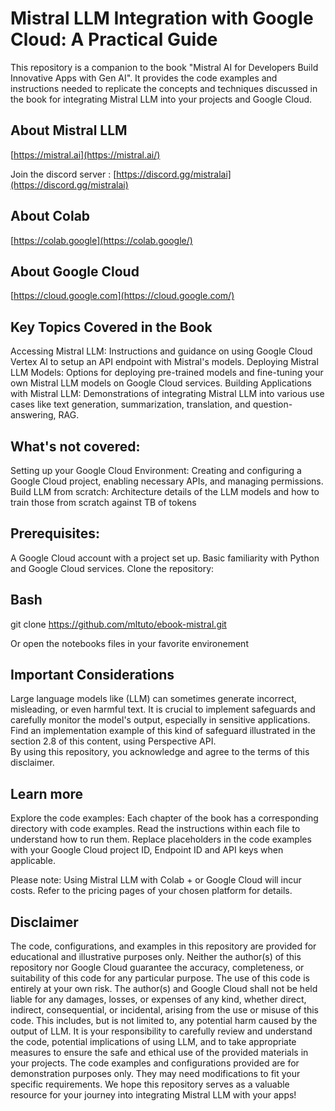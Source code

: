 # Mistral LLM Integration with Google Cloud: A Practical Guide
This repository is a companion to the book "Mistral AI for Developers Build Innovative Apps with Gen AI".
It provides the code examples and instructions needed to replicate the concepts and techniques discussed in the book for integrating Mistral LLM into your projects and Google Cloud.

## About Mistral LLM
[https://mistral.ai](https://mistral.ai/)

Join the discord server : [https://discord.gg/mistralai](https://discord.gg/mistralai)

## About Colab
[https://colab.google](https://colab.google/)

## About Google Cloud
[https://cloud.google.com](https://cloud.google.com/)

## Key Topics Covered in the Book

Accessing Mistral LLM: Instructions and guidance on using Google Cloud Vertex AI to setup an API endpoint with Mistral's models.
Deploying Mistral LLM Models: Options for deploying pre-trained models and fine-tuning your own Mistral LLM models on Google Cloud services.
Building Applications with Mistral LLM: Demonstrations of integrating Mistral LLM into various use cases like text generation, summarization, translation, and question-answering, RAG.

## What's not covered: 
Setting up your Google Cloud Environment: Creating and configuring a Google Cloud project, enabling necessary APIs, and managing permissions.
Build LLM from scratch: Architecture details of the LLM models and how to train those from scratch against TB of tokens 

## Prerequisites:
A Google Cloud account with a project set up.
Basic familiarity with Python and Google Cloud services.
Clone the repository:

## Bash
git clone https://github.com/mltuto/ebook-mistral.git

Or open the notebooks files in your favorite environement

## Important Considerations
Large language models like (LLM) can sometimes generate incorrect, misleading, or even harmful text.
It is crucial to implement safeguards and carefully monitor the model's output, especially in sensitive applications.
Find an implementation example of this kind of safeguard illustrated in the section 2.8 of this content, using Perspective API.  
By using this repository, you acknowledge and agree to the terms of this disclaimer.

## Learn more
Explore the code examples:
Each chapter of the book has a corresponding directory with code examples.
Read the instructions within each file to understand how to run them.
Replace placeholders in the code examples with your Google Cloud project ID, Endpoint ID and API keys when applicable.

Please note: Using Mistral LLM with Colab + or Google Cloud will incur costs.
Refer to the pricing pages of your chosen platform for details.

## Disclaimer
The code, configurations, and examples in this repository are provided for educational and illustrative purposes only.
Neither the author(s) of this repository nor Google Cloud guarantee the accuracy, completeness, or suitability of this code for any particular purpose.
The use of this code is entirely at your own risk.
The author(s) and Google Cloud shall not be held liable for any damages, losses, or expenses of any kind, whether direct, indirect, consequential, or incidental, arising from the use or misuse of this code.
This includes, but is not limited to, any potential harm caused by the output of LLM.
It is your responsibility to carefully review and understand the code, potential implications of using LLM, and to take appropriate measures to ensure the safe and ethical use of the provided materials in your projects.
The code examples and configurations provided are for demonstration purposes only. They may need modifications to fit your specific requirements.
We hope this repository serves as a valuable resource for your journey into integrating Mistral LLM with your apps!
